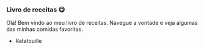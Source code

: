 ### Livro de receitas :yum:

Olá! Bem vindo ao meu livro de receitas. Navegue a vontade e veja algumas das minhas comidas favoritas. 

- Ratatouille
